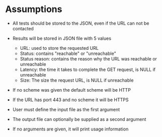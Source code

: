 # Assumptions 

* All tests should be stored to the JSON, even if the URL can not be contacted

* Results will be stored in JSON file with 5 values 
	* URL: used to store the requested URL
	* Status: contains "reachable" or "unreachable"
	* Status reason: contains the reason why the URL was reachable or unreachable
	* Latency: the time it takes to complete the GET request, is NULL if unreachable
	* Size: The size the request URL, is NULL if unreachable 

* If no scheme was given the default scheme will be HTTP
* If the URL has port 443 and no scheme it will be HTTPS 

* User must define the input file as the first argument
* The output file can optionally be supplied as a second argument 
* If no arguments are given, it will print usage information 
